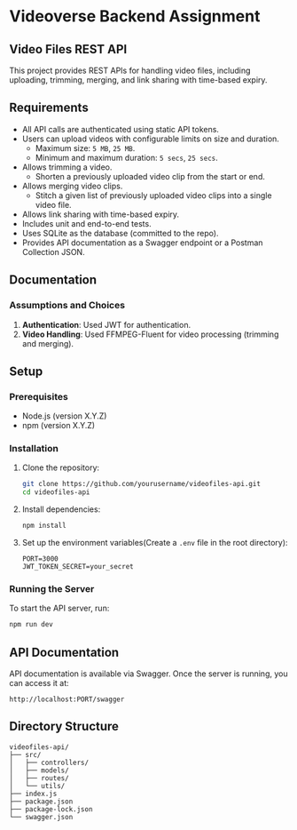 # Videoverse Backend Assignment

## Video Files REST API

This project provides REST APIs for handling video files, including uploading, trimming, merging, and link sharing with time-based expiry.

## Requirements

- All API calls are authenticated using static API tokens.
- Users can upload videos with configurable limits on size and duration.
  - Maximum size: `5 MB`, `25 MB`.
  - Minimum and maximum duration: `5 secs`, `25 secs`.
- Allows trimming a video.
  - Shorten a previously uploaded video clip from the start or end.
- Allows merging video clips.
  - Stitch a given list of previously uploaded video clips into a single video file.
- Allows link sharing with time-based expiry.
- Includes unit and end-to-end tests.
- Uses SQLite as the database (committed to the repo).
- Provides API documentation as a Swagger endpoint or a Postman Collection JSON.

## Documentation

### Assumptions and Choices

1. **Authentication**: Used JWT for authentication.
2. **Video Handling**: Used FFMPEG-Fluent for video processing (trimming and merging).

## Setup

### Prerequisites

- Node.js (version X.Y.Z)
- npm (version X.Y.Z)

### Installation

1. Clone the repository:

    ```bash
    git clone https://github.com/yourusername/videofiles-api.git
    cd videofiles-api
    ```

2. Install dependencies:

    ```bash
    npm install
    ```

3. Set up the environment variables(Create a `.env` file in the root directory):

    ```properties
    PORT=3000
    JWT_TOKEN_SECRET=your_secret
    ```

### Running the Server

To start the API server, run:

```bash
npm run dev
```

## API Documentation

API documentation is available via Swagger. Once the server is running, you can access it at:

```
http://localhost:PORT/swagger
```

## Directory Structure

```
videofiles-api/
├── src/
│   ├── controllers/
│   ├── models/
│   ├── routes/
│   └── utils/
├── index.js
├── package.json
├── package-lock.json
└── swagger.json
```

